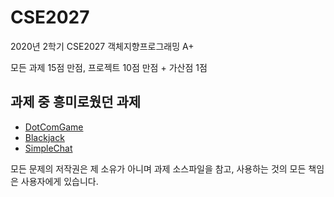 # CSE2027

2020년 2학기 CSE2027 객체지향프로그래밍 A+

모든 과제 15점 만점, 프로젝트 10점 만점 + 가산점 1점

## 과제 중 흥미로웠던 과제

- [DotComGame](./src/week05)
- [Blackjack](./src/week13)
- [SimpleChat](./src/project)

모든 문제의 저작권은 제 소유가 아니며 과제 소스파일을 참고, 사용하는 것의 모든 책임은 사용자에게 있습니다.
